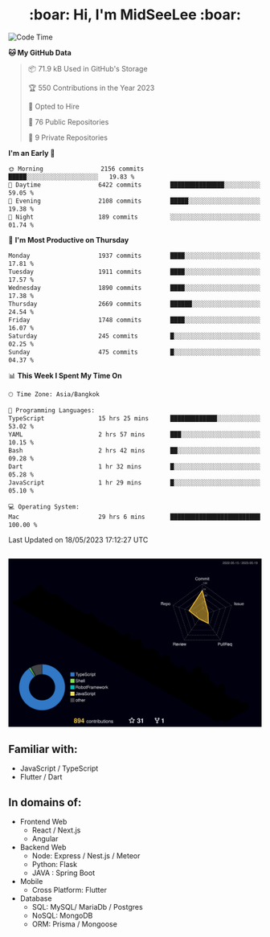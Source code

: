 <h1 align="center"> :boar: Hi, I'm MidSeeLee :boar:</h1>
 
<!--START_SECTION:waka-->
![Code Time](http://img.shields.io/badge/Code%20Time-604%20hrs%205%20mins-blue)

**🐱 My GitHub Data** 

> 📦 71.9 kB Used in GitHub's Storage 
 > 
> 🏆 550 Contributions in the Year 2023
 > 
> 💼 Opted to Hire
 > 
> 📜 76 Public Repositories 
 > 
> 🔑 9 Private Repositories 
 > 
**I'm an Early 🐤** 

```text
🌞 Morning                2156 commits        █████░░░░░░░░░░░░░░░░░░░░   19.83 % 
🌆 Daytime                6422 commits        ███████████████░░░░░░░░░░   59.05 % 
🌃 Evening                2108 commits        █████░░░░░░░░░░░░░░░░░░░░   19.38 % 
🌙 Night                  189 commits         ░░░░░░░░░░░░░░░░░░░░░░░░░   01.74 % 
```
📅 **I'm Most Productive on Thursday** 

```text
Monday                   1937 commits        ████░░░░░░░░░░░░░░░░░░░░░   17.81 % 
Tuesday                  1911 commits        ████░░░░░░░░░░░░░░░░░░░░░   17.57 % 
Wednesday                1890 commits        ████░░░░░░░░░░░░░░░░░░░░░   17.38 % 
Thursday                 2669 commits        ██████░░░░░░░░░░░░░░░░░░░   24.54 % 
Friday                   1748 commits        ████░░░░░░░░░░░░░░░░░░░░░   16.07 % 
Saturday                 245 commits         █░░░░░░░░░░░░░░░░░░░░░░░░   02.25 % 
Sunday                   475 commits         █░░░░░░░░░░░░░░░░░░░░░░░░   04.37 % 
```


📊 **This Week I Spent My Time On** 

```text
🕑︎ Time Zone: Asia/Bangkok

💬 Programming Languages: 
TypeScript               15 hrs 25 mins      █████████████░░░░░░░░░░░░   53.02 % 
YAML                     2 hrs 57 mins       ███░░░░░░░░░░░░░░░░░░░░░░   10.15 % 
Bash                     2 hrs 42 mins       ██░░░░░░░░░░░░░░░░░░░░░░░   09.28 % 
Dart                     1 hr 32 mins        █░░░░░░░░░░░░░░░░░░░░░░░░   05.28 % 
JavaScript               1 hr 29 mins        █░░░░░░░░░░░░░░░░░░░░░░░░   05.10 % 

💻 Operating System: 
Mac                      29 hrs 6 mins       █████████████████████████   100.00 % 
```


 Last Updated on 18/05/2023 17:12:27 UTC
<!--END_SECTION:waka-->

##

![](./profile-3d-contrib/profile-night-rainbow.svg)

## Familiar with:
- JavaScript / TypeScript
- Flutter / Dart

## In domains of:
- Frontend Web
  - React / Next.js
  - Angular
- Backend Web
  - Node: Express / Nest.js / Meteor
  - Python: Flask
  - JAVA : Spring Boot
- Mobile
  - Cross Platform: Flutter
- Database
  - SQL: MySQL/ MariaDb / Postgres
  - NoSQL: MongoDB
  - ORM: Prisma / Mongoose
